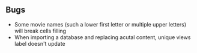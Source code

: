 ## Bugs
* Some movie names (such a lower first letter or multiple upper letters) will break cells filling
* When importing a database and replacing acutal content, unique views label doesn't update